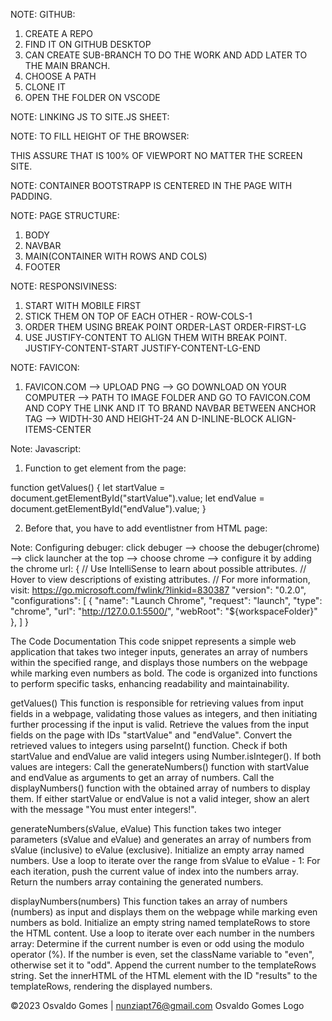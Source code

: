 NOTE: GITHUB:

1. CREATE A REPO
2. FIND IT ON GITHUB DESKTOP
3. CAN CREATE SUB-BRANCH TO DO THE WORK AND ADD LATER TO THE MAIN BRANCH.
4. CHOOSE A PATH
5. CLONE IT
6. OPEN THE FOLDER ON VSCODE

NOTE: LINKING JS TO SITE.JS SHEET: </script>

<script src="/js/site.js"></script>

NOTE: TO FILL HEIGHT OF THE BROWSER:

  <body class="d-flex flex-column h-100"> THIS ASSURE THAT IS 100% OF VIEWPORT NO MATTER THE SCREEN SITE.

NOTE: CONTAINER BOOTSTRAPP IS CENTERED IN THE PAGE WITH PADDING.

NOTE: PAGE STRUCTURE:

1. BODY
2. NAVBAR
3. MAIN(CONTAINER WITH ROWS AND COLS)
4. FOOTER

NOTE: RESPONSIVINESS:

1. START WITH MOBILE FIRST
2. STICK THEM ON TOP OF EACH OTHER - ROW-COLS-1
3. ORDER THEM USING BREAK POINT ORDER-LAST ORDER-FIRST-LG
4. USE JUSTIFY-CONTENT TO ALIGN THEM WITH BREAK POINT. JUSTIFY-CONTENT-START JUSTIFY-CONTENT-LG-END

NOTE: FAVICON:

1. FAVICON.COM --> UPLOAD PNG --> GO DOWNLOAD ON YOUR COMPUTER --> PATH TO IMAGE FOLDER AND GO TO FAVICON.COM AND COPY THE LINK AND IT TO BRAND NAVBAR BETWEEN ANCHOR TAG --> WIDTH-30 AND HEIGHT-24 AN D-INLINE-BLOCK ALIGN-ITEMS-CENTER

Note: Javascript:

1. Function to get element from the page:

function getValues() {
let startValue = document.getElementById("startValue").value;
let endValue = document.getElementById("endValue").value;
}

2. Before that, you have to add eventlistner from HTML page:
<script>
    document
      .getElementById("buttonSubmit")
      .addEventListener("onClick", getValue);
  </script>

Note: Configuring debuger: click debuger --> choose the debuger(chrome) --> click launcher at the top --> choose chrome --> configure it by adding the chrome url:
{
// Use IntelliSense to learn about possible attributes.
// Hover to view descriptions of existing attributes.
// For more information, visit: https://go.microsoft.com/fwlink/?linkid=830387
"version": "0.2.0",
"configurations": [
{
"name": "Launch Chrome",
"request": "launch",
"type": "chrome",
"url": "http://127.0.0.1:5500/",
"webRoot": "${workspaceFolder}"
},
]
}

The Code Documentation
This code snippet represents a simple web application that takes two integer inputs, generates an array of numbers within the specified range, and displays those numbers on the webpage while marking even numbers as bold. The code is organized into functions to perform specific tasks, enhancing readability and maintainability.

getValues()
This function is responsible for retrieving values from input fields in a webpage, validating those values as integers, and then initiating further processing if the input is valid. Retrieve the values from the input fields on the page with IDs "startValue" and "endValue". Convert the retrieved values to integers using parseInt() function. Check if both startValue and endValue are valid integers using Number.isInteger(). If both values are integers: Call the generateNumbers() function with startValue and endValue as arguments to get an array of numbers. Call the displayNumbers() function with the obtained array of numbers to display them. If either startValue or endValue is not a valid integer, show an alert with the message "You must enter integers!".

generateNumbers(sValue, eValue)
This function takes two integer parameters (sValue and eValue) and generates an array of numbers from sValue (inclusive) to eValue (exclusive). Initialize an empty array named numbers. Use a loop to iterate over the range from sValue to eValue - 1: For each iteration, push the current value of index into the numbers array. Return the numbers array containing the generated numbers.

displayNumbers(numbers)
This function takes an array of numbers (numbers) as input and displays them on the webpage while marking even numbers as bold. Initialize an empty string named templateRows to store the HTML content. Use a loop to iterate over each number in the numbers array: Determine if the current number is even or odd using the modulo operator (%). If the number is even, set the className variable to "even", otherwise set it to "odd". Append the current number to the templateRows string. Set the innerHTML of the HTML element with the ID "results" to the templateRows, rendering the displayed numbers.

©2023 Osvaldo Gomes | nunziapt76@gmail.com
Osvaldo Gomes Logo
